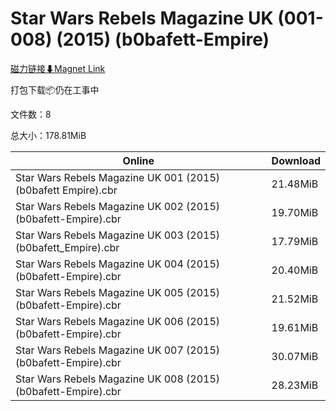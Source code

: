 # Star Wars Rebels Magazine UK (001-008) (2015) (b0bafett-Empire)

[磁力链接⬇Magnet Link](magnet:?xt=urn:btih:b1088948c325e1fd6a64571b932e03ff86ca679f&dn=Star%20Wars%20Rebels%20Magazine%20UK%20%28001-008%29%20%282015%29%20%28b0bafett-Empire%29)

打包下载📦仍在工事中

文件数：8

总大小：178.81MiB

Online | Download
--- | ---
Star Wars Rebels Magazine UK 001 (2015) (b0bafett Empire).cbr | 21.48MiB
Star Wars Rebels Magazine UK 002 (2015) (b0bafett-Empire).cbr | 19.70MiB
Star Wars Rebels Magazine UK 003 (2015) (b0bafett\_Empire).cbr | 17.79MiB
Star Wars Rebels Magazine UK 004 (2015) (b0bafett-Empire).cbr | 20.40MiB
Star Wars Rebels Magazine UK 005 (2015) (b0bafett-Empire).cbr | 21.52MiB
Star Wars Rebels Magazine UK 006 (2015) (b0bafett-Empire).cbr | 19.61MiB
Star Wars Rebels Magazine UK 007 (2015) (b0bafett-Empire).cbr | 30.07MiB
Star Wars Rebels Magazine UK 008 (2015) (b0bafett-Empire).cbr | 28.23MiB